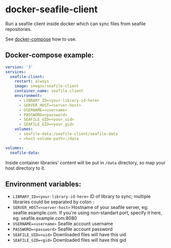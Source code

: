# docker-seafile-client
Run a seafile client inside docker which can sync files from seafile repositories.

See [docker-compose](docker-compose.example.yml) how to use.

## Docker-compose example:
```yaml
version: '3'
services:
  seafile-client:
    restart: always
    image: snegov/seafile-client
    container_name: seafile-client
    environment:
      - LIBRARY_ID=<your-library-id-here>
      - SERVER_HOST=<server-host>
      - USERNAME=<username>
      - PASSWORD=<password>
      - SEAFILE_UID=<your_uid>
      - SEAFILE_GID=<your_gid>
    volumes:
      - seafile-data:/seafile-client/seafile-data
      - <host-volume-path>:/data

volumes:
  seafile-data:
```

Inside container libraries' content will be put in `/data` directory, so map your host directory to it.

## Environment variables:
 - `LIBRARY_ID=<your-library-id-here>`  ID of library to sync; multiple libraries could be separated by colon `:`
 - `SERVER_HOST=<server-host>`          Hostname of your seafile server, eg: seafile.example.com. If you're using non-standart port, specify it here, eg: seafile.example.com:8080
 - `USERNAME=<username>`                Seafile account username
 - `PASSWORD=<password>`                Seafile account password
 - `SEAFILE_UID=<uid>`                  Downloaded files will have this uid
 - `SEAFILE_GID=<gid>`                  Downloaded files will have this gid
